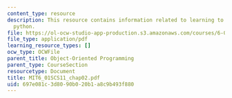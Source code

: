 ```yaml
---
content_type: resource
description: This resource contains information related to learning to program in
  python.
file: https://ol-ocw-studio-app-production.s3.amazonaws.com/courses/6-01sc-introduction-to-electrical-engineering-and-computer-science-i-spring-2011/697e081c3d8090b020b1a8c9b493f880_MIT6_01SCS11_chap02.pdf
file_type: application/pdf
learning_resource_types: []
ocw_type: OCWFile
parent_title: Object-Oriented Programming
parent_type: CourseSection
resourcetype: Document
title: MIT6_01SCS11_chap02.pdf
uid: 697e081c-3d80-90b0-20b1-a8c9b493f880
---
```

